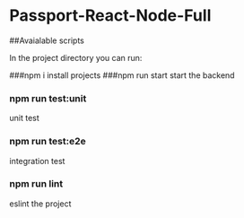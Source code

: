 # Passport-React-Node-Full

##Avaialable scripts

In the project directory you can run:

###npm i 
install projects
###npm run start
start the backend
### npm run test:unit
unit test
### npm run test:e2e
integration test
### npm run lint
eslint the project

